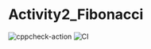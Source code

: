 # Activity2_Fibonacci
![cppcheck-action](https://github.com/99002772/Activity2_Fibonacci/workflows/cppcheck-action/badge.svg)
![CI](https://github.com/99002772/Activity2_Fibonacci/workflows/CI/badge.svg)
